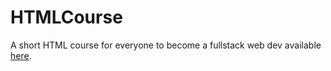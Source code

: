 # HTMLCourse
A short HTML course for everyone to become a fullstack web dev available [here](https://google.com).
